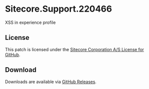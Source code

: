 # Sitecore.Support.220466
XSS in experience profile

## License  
This patch is licensed under the [Sitecore Corporation A/S License for GitHub](https://github.com/sitecoresupport/Sitecore.Support.220466/blob/master/LICENSE).  

## Download  
Downloads are available via [GitHub Releases](https://github.com/sitecoresupport/Sitecore.Support.220466/releases).  
